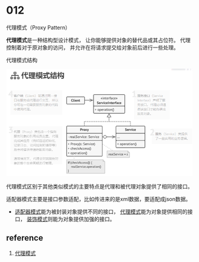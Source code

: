 # 012
代理模式（Proxy Pattern）

**代理模式**是一种结构型设计模式， 让你能够提供对象的替代品或其占位符。 代理控制着对于原对象的访问， 并允许在将请求提交给对象前后进行一些处理。





代理模式结构

![Proxy](image/Proxy.png)

代理模式区别于其他类似模式的主要特点是代理和被代理对象提供了相同的接口。

适配器模式主要是接口参数适配，比如传进来的是xml数据，要适配成json数据。



- [适配器模式](https://refactoringguru.cn/design-patterns/adapter)能为被封装对象提供不同的接口， [代理模式](https://refactoringguru.cn/design-patterns/proxy)能为对象提供相同的接口， [装饰模式](https://refactoringguru.cn/design-patterns/decorator)则能为对象提供加强的接口。





## reference

1. [代理模式](https://refactoringguru.cn/design-patterns/proxy)